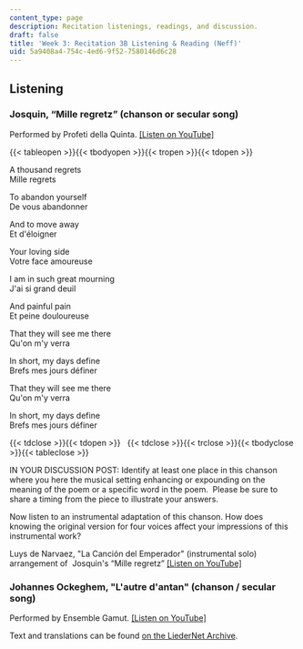 ```yaml
---
content_type: page
description: Recitation listenings, readings, and discussion.
draft: false
title: 'Week 3: Recitation 3B Listening & Reading (Neff)'
uid: 5a9408a4-754c-4ed6-9f52-7580146d6c28
---
```

## Listening

### Josquin, “Mille regretz” (chanson or secular song)

Performed by Profeti della Quinta. [\[Listen on YouTube\]](https://www.youtube.com/watch?v=dkfVzCZ68_Q)

{{< tableopen >}}{{< tbodyopen >}}{{< tropen >}}{{< tdopen >}}

A thousand regrets       
Mille regrets

To abandon yourself       
De vous abandonner

And to move away       
Et d'éloigner

Your loving side       
Votre face amoureuse

I am in such great mourning       
J'ai si grand deuil

And painful pain       
Et peine douloureuse

That they will see me there       
Qu'on m'y verra

In short, my days define       
Brefs mes jours définer

That they will see me there       
Qu'on m'y verra

In short, my days define       
Brefs mes jours définer

{{< tdclose >}}{{< tdopen >}}
 
{{< tdclose >}}{{< trclose >}}{{< tbodyclose >}}{{< tableclose >}}

IN YOUR DISCUSSION POST: Identify at least one place in this chanson where you here the musical setting enhancing or expounding on the meaning of the poem or a specific word in the poem.  Please be sure to share a timing from the piece to illustrate your answers. 

Now listen to an instrumental adaptation of this chanson. How does knowing the original version for four voices affect your impressions of this instrumental work?

Luys de Narvaez, "La Canción del Emperador" (instrumental solo) arrangement of  Josquin's “Mille regretz” [\[Listen on YouTube\]](https://www.youtube.com/watch?v=YrTEvbQ8hY4)

### Johannes Ockeghem, "L'autre d'antan" (chanson / secular song)

Performed by Ensemble Gamut. [\[Listen on YouTube\]](https://www.youtube.com/watch?v=Jkz4aIrADn4)

Text and translations can be found [on the LiederNet Archive](https://www.lieder.net/lieder/get_text.html?TextId=92554).